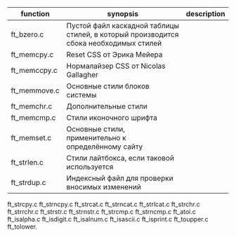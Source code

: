function        | synopsis       |       description
----------------|----------------|--------------------
ft_bzero.c      | Пустой файл каскадной таблицы стилей, в который производится сбока необходимых стилей 
ft_memcpy.c     | Reset CSS от Эрика Мейера 
ft_memccpy.c    | Нормалайзер CSS от Nicolas Gallagher 
ft_memmove.c    | Основные стили блоков системы 
ft_memchr.c     | Дополнительные стили 
ft_memcmp.c     | Стили иконочного шрифта 
ft_memset.c     | Основные стили, применительно к определённому сайту 
ft_strlen.c     | Стили лайтбокса, если таковой используется 
ft_strdup.c     | Индексный файл для проверки вносимых изменений 
ft_strcpy.c 
ft_strncpy.c 
ft_strcat.c 
ft_strncat.c 
ft_strlcat.c 
ft_strchr.c 
ft_strrchr.c 
ft_strstr.c 
ft_strnstr.c 
ft_strcmp.c 
ft_strncmp.c 
ft_atoi.c
ft_isalpha.c 
ft_isdigit.c 
ft_isalnum.c 
ft_isascii.c 
ft_isprint.c 
ft_toupper.c 
ft_tolower. 
